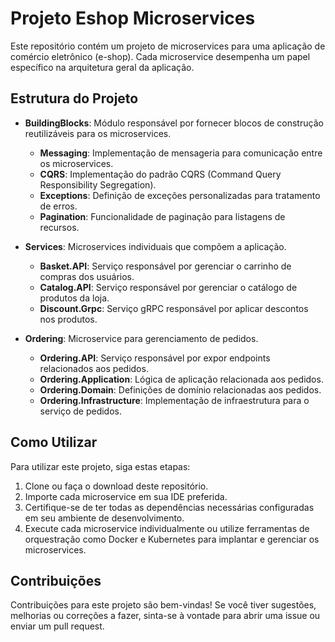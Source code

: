 # Projeto Eshop Microservices

Este repositório contém um projeto de microservices para uma aplicação de comércio eletrônico (e-shop). Cada microservice desempenha um papel específico na arquitetura geral da aplicação.

## Estrutura do Projeto

- **BuildingBlocks**: Módulo responsável por fornecer blocos de construção reutilizáveis para os microservices.

  - **Messaging**: Implementação de mensageria para comunicação entre os microservices.
  - **CQRS**: Implementação do padrão CQRS (Command Query Responsibility Segregation).
  - **Exceptions**: Definição de exceções personalizadas para tratamento de erros.
  - **Pagination**: Funcionalidade de paginação para listagens de recursos.

- **Services**: Microservices individuais que compõem a aplicação.

  - **Basket.API**: Serviço responsável por gerenciar o carrinho de compras dos usuários.
  - **Catalog.API**: Serviço responsável por gerenciar o catálogo de produtos da loja.
  - **Discount.Grpc**: Serviço gRPC responsável por aplicar descontos nos produtos.

- **Ordering**: Microservice para gerenciamento de pedidos.
  - **Ordering.API**: Serviço responsável por expor endpoints relacionados aos pedidos.
  - **Ordering.Application**: Lógica de aplicação relacionada aos pedidos.
  - **Ordering.Domain**: Definições de domínio relacionadas aos pedidos.
  - **Ordering.Infrastructure**: Implementação de infraestrutura para o serviço de pedidos.

## Como Utilizar

Para utilizar este projeto, siga estas etapas:

1. Clone ou faça o download deste repositório.
2. Importe cada microservice em sua IDE preferida.
3. Certifique-se de ter todas as dependências necessárias configuradas em seu ambiente de desenvolvimento.
4. Execute cada microservice individualmente ou utilize ferramentas de orquestração como Docker e Kubernetes para implantar e gerenciar os microservices.

## Contribuições

Contribuições para este projeto são bem-vindas! Se você tiver sugestões, melhorias ou correções a fazer, sinta-se à vontade para abrir uma issue ou enviar um pull request.
